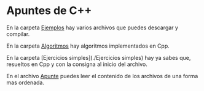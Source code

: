 # Apuntes de C++

En la carpeta [Ejemplos](./Ejemplos) hay varios archivos que puedes descargar y compilar.

En la carpeta [Algoritmos](./Algoritmos) hay algoritmos implementados en Cpp.

En la carpeta [Ejercicios simples](./Ejercicios simples) hay ya sabes que, resueltos en Cpp y con la consigna al inicio del archivo.

En el archivo [Apunte](./Apunte.md) puedes leer el contenido de los archivos de una forma mas ordenada.
